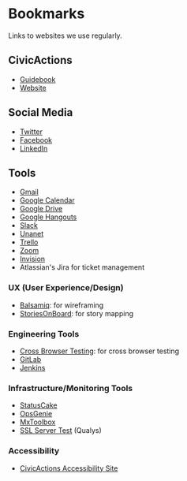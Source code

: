 # Bookmarks

Links to websites we use regularly.

## CivicActions

-   [Guidebook](https://github.com/CivicActions/guidebook)
-   [Website](https://civicactions.com/)

## Social Media

-   [Twitter](https://twitter.com/CivicActions)
-   [Facebook](https://www.facebook.com/CivicActions/)
-   [LinkedIn](https://www.linkedin.com/company/civicactions/)

## Tools

-   [Gmail](https://mail.google.com/)
-   [Google Calendar](https://calendar.google.com)
-   [Google Drive](https://drive.google.com/drive/u/0/)
-   [Google Hangouts](https://hangouts.google.com/)
-   [Slack](https://civicactions.slack.com)
-   [Unanet](https://civicactions.unanet.biz)
-   [Trello](https://trello.com/)
-   [Zoom](https://zoom.us/)
-   [Invision](https://www.invisionapp.com/home)
-   Atlassian's Jira for ticket management

### UX (User Experience/Design)

-   [Balsamiq](https://www.mybalsamiq.com/login): for wireframing
-   [StoriesOnBoard](https://app.storiesonboard.com/login): for story mapping

### Engineering Tools

-   [Cross Browser Testing](https://crossbrowsertesting.com): for cross browser testing
-   [GitLab](https://git.civicactions.net/)
-   [Jenkins](http://ci.civicactions.net/)

### Infrastructure/Monitoring Tools

-   [StatusCake](https://app.statuscake.com/YourStatus.php)
-   [OpsGenie](https://app.opsgenie.com/alert)
-   [MxToolbox](https://mxtoolbox.com/SuperTool.aspx)
-   [SSL Server Test](https://www.ssllabs.com/ssltest/) (Qualys)

### Accessibility

-   [CivicActions Accessibility Site](https://accessibility.civicactions.com/guide/tools)
